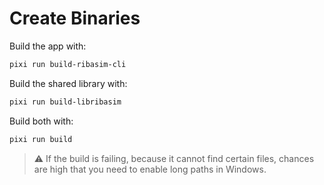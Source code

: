 # Create Binaries

Build the app with:

```sh
pixi run build-ribasim-cli
```

Build the shared library with:

```sh
pixi run build-libribasim
```

Build both with:

```sh
pixi run build
```

> :warning: If the build is failing, because it cannot find certain files, chances are high that you need to enable long paths in Windows.
